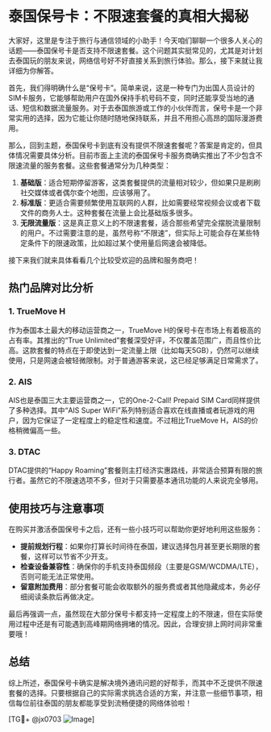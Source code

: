 # 泰国保号卡：不限速套餐的真相大揭秘

大家好，这里是专注于旅行与通信领域的小助手！今天咱们聊聊一个很多人关心的话题——泰国保号卡是否支持不限速套餐。这个问题其实挺常见的，尤其是对计划去泰国玩的朋友来说，网络信号好不好直接关系到旅行体验。那么，接下来就让我详细为你解答。

首先，我们得明确什么是“保号卡”。简单来说，这是一种专门为出国人员设计的SIM卡服务，它能够帮助用户在国外保持手机号码不变，同时还能享受当地的通话、短信和数据流量服务。对于去泰国旅游或工作的小伙伴而言，保号卡是一个非常实用的选择，因为它能让你随时随地保持联系，并且不用担心高昂的国际漫游费用。

那么，回到主题，泰国保号卡到底有没有提供不限速套餐呢？答案是肯定的，但具体情况需要具体分析。目前市面上主流的泰国保号卡服务商确实推出了不少包含不限速流量的服务套餐。这些套餐通常分为几种类型：

1. **基础版**：适合短期停留游客，这类套餐提供的流量相对较少，但如果只是刷刷社交媒体或者偶尔查个地图，应该够用了。
2. **标准版**：更适合需要频繁使用互联网的人群，比如需要经常视频会议或者下载文件的商务人士。这种套餐在流量上会比基础版多很多。
3. **无限流量版**：这是真正意义上的不限速套餐，适合那些希望完全摆脱流量限制的用户。不过需要注意的是，虽然号称“不限速”，但实际上可能会存在某些特定条件下的限速政策，比如超过某个使用量后网速会被降低。

接下来我们就来具体看看几个比较受欢迎的品牌和服务商吧！

## 热门品牌对比分析

### 1. TrueMove H
作为泰国本土最大的移动运营商之一，TrueMove H的保号卡在市场上有着极高的占有率。其推出的“True Unlimited”套餐深受好评，不仅覆盖范围广，而且性价比高。这款套餐的特点在于即使达到一定流量上限（比如每天5GB），仍然可以继续使用，只是网速会被轻微限制。对于普通游客来说，这已经足够满足日常需求了。

### 2. AIS
AIS也是泰国三大主要运营商之一，它的One-2-Call! Prepaid SIM Card同样提供了多种选择。其中“AIS Super WiFi”系列特别适合喜欢在线直播或者玩游戏的用户，因为它保证了一定程度上的稳定性和速度。不过相比TrueMove H，AIS的价格稍微偏高一些。

### 3. DTAC
DTAC提供的“Happy Roaming”套餐则主打经济实惠路线，非常适合预算有限的旅行者。虽然它的不限速选项不多，但对于只需要基本通讯功能的人来说完全够用。

## 使用技巧与注意事项

在购买并激活泰国保号卡之后，还有一些小技巧可以帮助你更好地利用这些服务：

- **提前规划行程**：如果你打算长时间待在泰国，建议选择包月甚至更长期限的套餐，这样可以节省不少开支。
- **检查设备兼容性**：确保你的手机支持泰国频段（主要是GSM/WCDMA/LTE），否则可能无法正常使用。
- **留意附加费用**：部分套餐可能会收取额外的服务费或者其他隐藏成本，务必仔细阅读条款后再做决定。

最后再强调一点，虽然现在大部分保号卡都支持一定程度上的不限速，但在实际使用过程中还是有可能遇到高峰期网络拥堵的情况。因此，合理安排上网时间非常重要哦！

## 总结

综上所述，泰国保号卡确实是解决境外通讯问题的好帮手，而其中不乏提供不限速套餐的选择。只要根据自己的实际需求挑选合适的方案，并注意一些细节事项，相信每位前往泰国的朋友都能享受到流畅便捷的网络体验啦！

[TG💪+ @jx0703 ![Image](https://github.com/user-attachments/assets/dbca1d08-cadb-493c-b0ec-ad6f7a83f270)]